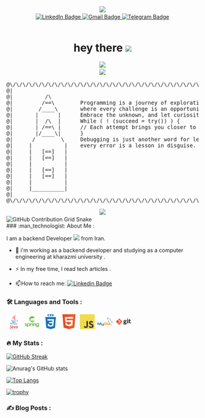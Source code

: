 <div id="header" align="center">
  <img src="https://i.giphy.com/media/Tgw604MyLJnDtbi4t0/giphy.gif" width="100"/>
</div>

<div id="badges" align="center" >
  <a href="https://www.linkedin.com/in/morteza-mahdi-zadeh-2a0090303?utm_source=share&utm_campaign=share_via&utm_content=profile&utm_medium=android_app">
    <img src="https://img.shields.io/badge/LinkedIn-blue?style=for-the-badge&logo=LinkedIn&logoColor=white" alt="LinkedIn Badge"/>
  </a>
  <a href="ali16mar15couples@gmail.com">
    <img src="https://img.shields.io/badge/Gmail-red?style=for-the-badge&logo=gmail&logoColor=white" alt="Gmail Badge"/>
  </a>
  <a href="http://t.me/m_mhzd">
    <img src="https://img.shields.io/badge/Telegram-blue?style=for-the-badge&logo=Telegram&logoColor=white" alt="Telegram Badge"/>
  </a>
</div>
<div align="center">
  <img  src="https://komarev.com/ghpvc/?username=morteza363831&style=flat-square&color=blue" alt=""/>
</div>

<h1 align="center">
  hey there
  <img src="https://i.giphy.com/media/v1.Y2lkPTc5MGI3NjExbmRmNjFqemp3dmdmd2gyZjd0amE3NmZrYXBuN3hldzVwMGpwdHlpbyZlcD12MV9pbnRlcm5hbF9naWZfYnlfaWQmY3Q9cw/hvRJCLFzcasrR4ia7z/giphy.gif" width="30px"/>
</h1>

<div align="center">
  <img src="https://camo.githubusercontent.com/c293c031631df0f918c76c19aaca12c3c102314e5e0e327f5c7ad937e6f1928b/68747470733a2f2f632e74656e6f722e636f6d2f703749677753313756307341414141432f72746a2d7269636b2d616e642d6d6f7274792e676966"/>
</div>

<div align="center">
  <img src="https://camo.githubusercontent.com/4ddf86c161073032898f3c024443bab595739cbcf9a304b1c415bf40e37206a5/68747470733a2f2f63617073756c652d72656e6465722e76657263656c2e6170702f6170693f747970653d736861726b266865696768743d33302673656374696f6e3d68656164657226726576657273616c3d66616c736526636f6c6f723d303a6235373964612c3130303a373964613766"/>
</div>

<div>
<pre>
@\/\/\/\/\/\/\/\/\/\/\/\/\/\/\/\/\/\/\/\/\/\/\/\/\/\/\/\/\/\/\/\/\/\/\/\/\/\/\/#
@|                                                                            |#
@|          /\                                                                |#
@|         /==\        Programming is a journey of exploration;               |#
@|        /____\       where every challenge is an opportunity to learn.      |#
@|       |      |      Embrace the unknown, and let curiosity lead the way.   |#
@|       |  /\  |      While ( ! (succeed = try()) ) {                        |#
@|       | /==\ |      // Each attempt brings you closer to mastery           |#
@|       |/____\|      }                                                      |#
@|      /        \     Debugging is just another word for learning;           |#
@|     |          |    every error is a lesson in disguise.                   |#
@|     |   [==]   |                                                           |#
@|     |   [==]   |                                                           |#
@|     |          |                                                           |#
@|     |   [==]   |                                                           |#
@|     |   [==]   |                                                           |#
@|     |          |                                                           |#
@|     |__________|                                                           |#
@|                                                                            |#
@\/\/\/\/\/\/\/\/\/\/\/\/\/\/\/\/\/\/\/\/\/\/\/\/\/\/\/\/\/\/\/\/\/\/\/\/\/\/\/#
</pre>
</div>
<div align="center">
  <img src="https://camo.githubusercontent.com/b677d734afae5f60e3be90203e6048a560d7fb594520e49485307d7e7b2a0214/68747470733a2f2f63617073756c652d72656e6465722e76657263656c2e6170702f6170693f747970653d736861726b266865696768743d33302673656374696f6e3d666f6f74657226726576657273616c3d66616c736526636f6c6f723d303a6235373964612c3130303a373964613766"/>
</div>

<div>
  <picture>
  <source media="(prefers-color-scheme: dark)" srcset="https://raw.githubusercontent.com/Morteza363831/Morteza363831/345e37e89862c5d32b939b5e2667295489a37014/github-contribution-grid-snake-dark.svg" />
  
  <img alt="GitHub Contribution Grid Snake" src="https://raw.githubusercontent.com/morteza363831/morteza363831/output/dist/github-contribution-grid-snake.svg" />
</picture>
</div>
### :man_technologist: About Me :

I am a backend Developer <img src="https://media.giphy.com/media/WUlplcMpOCEmTGBtBW/giphy.gif" width="30"> from Iran.

- :telescope: i'm working as a backend developer and studying as a computer engineering at kharazmi university .

- :zap: In my free time, I read tech articles .

- :mailbox:How to reach me: [![Linkedin Badge](https://img.shields.io/badge/morteza363831-blue?style=for-the-badge&logo=LinkedIn&logoColor=white
)](https://www.linkedin.com/in/morteza-mahdi-zadeh-2a0090303?utm_source=share&utm_campaign=share_via&utm_content=profile&utm_medium=android_app)

### :hammer_and_wrench: Languages and Tools :

<div>
  <img src="https://github.com/devicons/devicon/blob/master/icons/java/java-original-wordmark.svg" title="Java" alt="Java" width="40" height="40"/>&nbsp;
  <img src="https://github.com/devicons/devicon/blob/master/icons/spring/spring-original-wordmark.svg" title="Spring" alt="Spring" width="40" height="40"/>&nbsp;
  <img src="https://github.com/devicons/devicon/blob/master/icons/css3/css3-plain-wordmark.svg"  title="CSS3" alt="CSS" width="40" height="40"/>&nbsp;
  <img src="https://github.com/devicons/devicon/blob/master/icons/html5/html5-original.svg" title="HTML5" alt="HTML" width="40" height="40"/>&nbsp;
  <img src="https://github.com/devicons/devicon/blob/master/icons/javascript/javascript-original.svg" title="JavaScript" alt="JavaScript" width="40" height="40"/>&nbsp;
  <img src="https://github.com/devicons/devicon/blob/master/icons/mysql/mysql-original-wordmark.svg" title="MySQL"  alt="MySQL" width="40" height="40"/>&nbsp;
  <img src="https://github.com/devicons/devicon/blob/master/icons/git/git-original-wordmark.svg" title="Git" **alt="Git" width="40" height="40"/>
</div>

### :fire: My Stats :

[![GitHub Streak](https://github-readme-streak-stats.herokuapp.com?user=morteza363831&theme=java-dark&hide_border=true&exclude_days=Sun%2CMon%2CTue%2CWed%2CThu%2CFri%2CSat)](https://git.io/streak-stats)

![Anurag's GitHub stats](https://github-readme-stats.vercel.app/api?username=morteza363831&show_icons=true&theme=highcontrast)

[![Top Langs](https://github-readme-stats.vercel.app/api/top-langs/?username=morteza363831&layout=compact&theme=vision-friendly-dark)](https://github.com/anuraghazra/github-readme-stats)

[![trophy](https://github-profile-trophy.vercel.app/?username=morteza363831&theme=onedark)](https://github.com/ryo-ma/github-profile-trophy)


### :writing_hand: Blog Posts :

<!--
**Morteza363831/Morteza363831** is a ✨ _special_ ✨ repository because its `README.md` (this file) appears on your GitHub profile.

Here are some ideas to get you started:

- 🔭 I’m currently working on ...
- 🌱 I’m currently learning ...
- 👯 I’m looking to collaborate on ...
- 🤔 I’m looking for help with ...
- 💬 Ask me about ...
- 📫 How to reach me: ...
- 😄 Pronouns: ...
- ⚡ Fun fact: ...
-->
